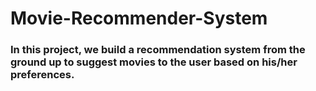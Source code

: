 # Movie-Recommender-System
### In this project, we build a recommendation system from the ground up to suggest movies to the user based on his/her preferences.
